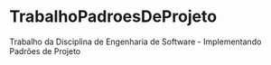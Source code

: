 # TrabalhoPadroesDeProjeto
Trabalho da Disciplina de Engenharia de Software - Implementando Padrões de Projeto
